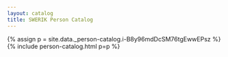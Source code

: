 ```yaml
---
layout: catalog
title: SWERIK Person Catalog
---
```

{% assign p = site.data._person-catalog.i-B8y96mdDcSM76tgEwwEPsz %}
{% include person-catalog.html p=p %}

